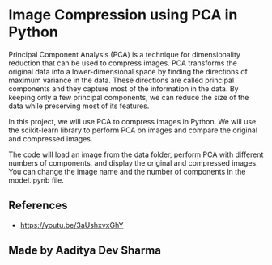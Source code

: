 # Image Compression using PCA in Python

Principal Component Analysis (PCA) is a technique for dimensionality reduction that can be used to compress images. PCA transforms the original data into a lower-dimensional space by finding the directions of maximum variance in the data. These directions are called principal components and they capture most of the information in the data. By keeping only a few principal components, we can reduce the size of the data while preserving most of its features.

In this project, we will use PCA to compress images in Python. We will use the scikit-learn library to perform PCA on images and compare the original and compressed images.

The code will load an image from the data folder, perform PCA with different numbers of components, and display the original and compressed images. You can change the image name and the number of components in the model.ipynb file.

## References

- https://youtu.be/3aUshxvxGhY

## Made by Aaditya Dev Sharma
